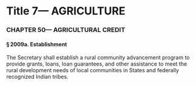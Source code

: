 
# Title 7— AGRICULTURE
### CHAPTER 50— AGRICULTURAL CREDIT
#### § 2009a. Establishment

The Secretary shall establish a rural community advancement program to provide grants, loans, loan guarantees, and other assistance to meet the rural development needs of local communities in States and federally recognized Indian tribes.
